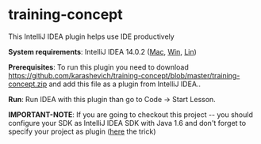# training-concept
This IntelliJ IDEA plugin helps use IDE productively

**System requirements**: IntelliJ IDEA 14.0.2 ([Mac](https://download.jetbrains.com/idea/ideaIU-14.0.2.dmg), [Win](https://download.jetbrains.com/idea/ideaIU-14.0.2.exe), [Lin](https://download.jetbrains.com/idea/ideaIU-14.0.2.tar.gz)) 

**Prerequisites**: To run this plugin you need to download https://github.com/karashevich/training-concept/blob/master/training-concept.zip and add this file as a plugin from IntelliJ IDEA..

**Run**: Run IDEA with this plugin than go to Code → Start Lesson. 

**IMPORTANT-NOTE**: If you are going to checkout this project -- you should configure your SDK as IntelliJ IDEA SDK with Java 1.6 and don't forget to specify your project as plugin ([here](http://stackoverflow.com/questions/18278440/how-to-import-and-run-existing-plugins-from-intellij-community-edition-repo) the trick)
